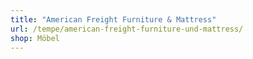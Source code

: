 ```yaml
---
title: "American Freight Furniture & Mattress"
url: /tempe/american-freight-furniture-und-mattress/
shop: Möbel
---
```

